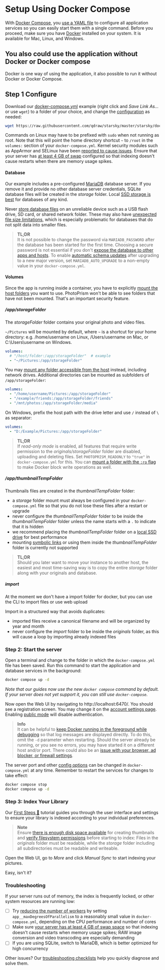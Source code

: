 # Setup Using Docker Compose

With [Docker Compose](https://docs.docker.com/compose/), you [use a YAML file](../developer-guide/technologies/yaml.md)
to configure all application services so you can easily start them with a single command.
Before you proceed, make sure you have [Docker](https://store.docker.com/search?type=edition&offering=community)
installed on your system. It is available for Mac, Linux, and Windows.

## You also could use the application without Docker or Docker compose
Docker is one way of using the application, it also possible to run it without Docker or Docker Compose.

## Step 1 Configure

Download our [docker-compose.yml](https://raw.githubusercontent.com/qdraw/starsky/master/starsky/docker/compose/generic/docker-compose.yml) example
(right click and *Save Link As...* or use `wget`) to a folder of your choice,
and change the [configuration](config-options.md) as needed:

```bash
wget https://raw.githubusercontent.com/qdraw/starsky/master/starsky/docker/compose/generic/docker-compose.yml
``` 

Commands on Linux may have to be prefixed with `sudo` when not running as root.
Note that this will point the home directory shortcut `~` to `/root` in the `volumes:` 
section of your `docker-compose.yml`. Kernel security modules such as AppArmor and SELinux 
have been [reported to cause issues](troubleshooting/docker.md#kernel-security).
Ensure that your server has [at least 4 GB of swap](troubleshooting/docker.md#adding-swap) configured so that
indexing doesn't cause restarts when there are memory usage spikes.


#### Database ####

Our example includes a pre-configured [MariaDB](https://mariadb.com/) database server. If you remove it
and provide no other database server credentials, SQLite database files will be created in the
*storage* folder. Local [SSD storage is best](troubleshooting/performance.md#storage) for databases of any kind.

Never [store database files](troubleshooting/mariadb.md#corrupted-files) on an unreliable device such as a USB flash drive, SD card, or shared network folder. These may also have [unexpected file size limitations](https://thegeekpage.com/fix-the-file-size-exceeds-the-limit-allowed-and-cannot-be-saved/), which is especially problematic for databases that do not split data into smaller files.

> **TL;DR**<br />
It is not possible to change the password via `MARIADB_PASSWORD` after the database has been started
for the first time. Choosing a secure password is not essential if you don't [expose the database to other apps and hosts](troubleshooting/mariadb.md#cannot-connect).
To enable [automatic schema updates](troubleshooting/mariadb.md#auto-upgrade) after upgrading to a new major version, set `MARIADB_AUTO_UPGRADE` to a non-empty value in your `docker-compose.yml`.

#### Volumes ####

Since the app is running inside a container, you have to explicitly [mount the host folders](https://docs.docker.com/compose/compose-file/compose-file-v3/#volumes) you want to use.
PhotoPrism won't be able to see folders that have not been mounted. That's an important security feature.

##### /app/storageFolder #####

The *storageFolder* folder contains your original photo and video files.

`~/Pictures` will be mounted by default, where `~` is a shortcut for your home directory:
e.g. /home/username on Linux, /Users/username on Mac, or C:\Users\username on Windows.

```yaml
volumes:
  # "/host/folder:/app/storageFolder"  # example
  - "~/Pictures:/app/storageFolder"
```

You may [mount any folder accessible from the host](https://docs.docker.com/compose/compose-file/compose-file-v3/#short-syntax-3)
instead, including network drives. Additional directories can
be mounted as subfolders of `/app/storageFolder`:

```yaml
volumes:
  - "/home/username/Pictures:/app/storageFolder"
  - "/example/friends:/app/storageFolder/friends"
  - "/mnt/photos:/app/storageFolder/media"
```

On Windows, prefix the host path with the drive letter and use `/` instead of `\` as separator:

```yaml
volumes:
  - "D:/Example/Pictures:/app/storageFolder"
```

> **TL;DR**<br />
If *read-only mode* is enabled, all features that require write permission to the *originals/storageFolder* folder
are disabled, uploading and deleting files. Set `PHOTOPRISM_READONLY` to `"true"`
in `docker-compose.yml` for this. You can [mount a folder with the `:ro` flag](https://docs.docker.com/compose/compose-file/compose-file-v3/#short-syntax-3) to make Docker block
write operations as well.

##### /app/thumbnailTempFolder #####

Thumbnails files are created in the *thumbnailTempFolder* folder:

- a *storage* folder mount must always be configured in your `docker-compose.yml` file so that you do not lose these files after a restart or upgrade
- never configure the *thumbnailTempFolder* folder to be inside the *thumbnailTempFolder* folder unless the name starts with a `.` to indicate that it is hidden
- we recommend placing the *thumbnailTempFolder* folder on a [local SSD drive](troubleshooting/performance.md#storage) for best performance
- mounting [symbolic links](https://en.wikipedia.org/wiki/Symbolic_link) or using them inside the *thumbnailTempFolder* folder is currently not supported

> **TL;DR**<br />
Should you later want to move your instance to another host, the easiest and most time-saving way is to copy the entire *storage* folder along with your originals and database.

##### import #####

At the moment we don't have a import folder for docker, but you can use the CLI to import files or use web upload

Import in a structured way that avoids duplicates:

- imported files receive a canonical filename and will be organized by year and month
- never configure the *import* folder to be inside the *originals* folder, as this will cause a loop by importing already indexed files

### Step 2: Start the server ###

Open a terminal and change to the folder in which the `docker-compose.yml` file has been saved.
Run this command to start the application and database services in the background:

```bash
docker compose up -d
```

*Note that our guides now use the new `docker compose` command by default. If your server does not yet support it, you can still use `docker-compose`.*

Now open the Web UI by navigating to http://localhost:6470/. You should see a registration screen.
You may change it on the [account settings page](../features/accountmanagement.md).
Enabling [public mode](config-options.md) will disable authentication.

> **Info**<br />
    It can be helpful to [keep Docker running in the foreground while debugging](troubleshooting/docker.md#viewing-logs) so that log messages are displayed directly. To do this, omit the `-d` parameter when restarting.
    Should the server already be running, or you see no errors, you may have started it
    on a different host and/or port. There could also be an [issue with your browser,
    ad blocker, or firewall settings](troubleshooting/index.md#connection-fails).


The server port and other [config options](config-options.md) can be changed in `docker-compose.yml` at any time.
Remember to restart the services for changes to take effect:

```bash
docker compose stop
docker compose up -d
```

### Step 3: Index Your Library ###

Our [First Steps 👣](first-steps.md) tutorial guides you through the user interface and settings to ensure your library is indexed according to your individual preferences.

> **Note**<br />
    Ensure [there is enough disk space available](troubleshooting/docker.md#disk-space) for creating thumbnails and [verify filesystem permissions](troubleshooting/docker.md#file-permissions)
    before starting to index: Files in the *originals* folder must be readable, while the *storage* folder
    including all subdirectories must be readable and writeable.

Open the Web UI, go to *More* and click *Manual Sync* to start indexing your pictures.

Easy, isn't it?

### Troubleshooting ###

If your server runs out of memory, the index is frequently locked, or other system resources are running low:

- [ ] Try [reducing the number of workers](config-options.md#index-workers) by setting `app__maxDegreesOfParallelism` to a reasonably small value in `docker-compose.yml`, depending on the CPU performance and number of cores
- [ ] Make sure [your server has at least 4 GB of swap space](troubleshooting/docker.md#adding-swap) so that indexing doesn't cause restarts when memory usage spikes; RAW image conversion and video transcoding are especially demanding
- [ ] If you are using SQLite, switch to MariaDB, which is better optimized for high concurrency

Other issues? Our [troubleshooting checklists](troubleshooting/index.md) help you quickly diagnose and solve them.




